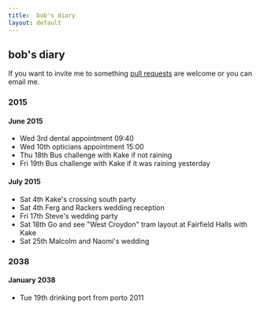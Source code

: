 ```yaml
---
title:  bob's diary
layout: default
---
```

## bob's diary ##

If you want to invite me to something [pull requests](https://github.com/rjw1/randomness.org.uk/blob/master/diary/index.md)
are welcome or you can email me.


### 2015 ###

#### June 2015 ####

* Wed 3rd dental appointment 09:40
* Wed 10th opticians appointment 15:00
* Thu 18th Bus challenge with Kake if not raining
* Fri 19th Bus challenge with Kake if it was raining yesterday

#### July 2015 ####

* Sat 4th Kake's crossing south party
* Sat 4th Ferg and Rackers wedding reception
* Fri 17th Steve's wedding party
* Sat 18th Go and see "West Croydon" tram layout at Fairfield Halls with Kake
* Sat 25th Malcolm and Naomi's wedding

### 2038 ###

#### January 2038 ####

* Tue 19th drinking port from porto 2011

